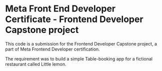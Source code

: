 # Meta Front End Developer Certificate - Frontend Developer Capstone project

This code is a submission for the Frontend Developer Capstone project, a part of Meta Frontend Developer certification.

The requirement was to build a simple Table-booking app for a fictional restaurant called Little lemon. 
